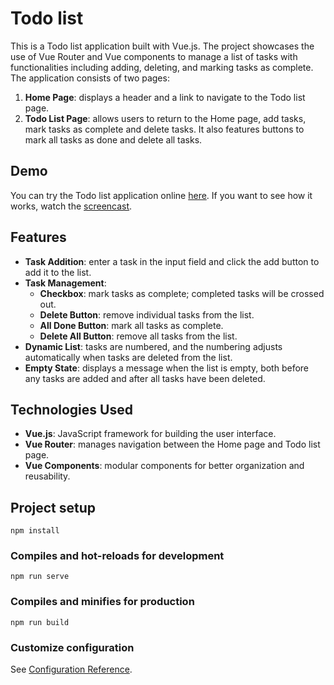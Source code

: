 # Todo list

This is a Todo list application built with Vue.js. The project showcases the use of Vue Router and Vue components to manage a list of tasks with functionalities including adding, deleting, and marking tasks as complete. The application consists of two pages:
 1. **Home Page**: displays a header and a link to navigate to the Todo list page.
 2. **Todo List Page**: allows users to return to the Home page, add tasks, mark tasks as complete and delete tasks. It also features buttons to mark all tasks as done and delete all tasks.

## Demo
You can try the Todo list application online [here](https://afkeomre.github.io/todo-list/).
If you want to see how it works, watch the [screencast](https://drive.google.com/file/d/1zmKI2aaynbGC32YA5X3Wrpde1Qq8H9qL/view).

## Features
 - **Task Addition**: enter a task in the input field and click the add button to add it to the list.
 - **Task Management**:
   - **Checkbox**: mark tasks as complete; completed tasks will be crossed out.
   - **Delete Button**: remove individual tasks from the list.
   - **All Done Button**: mark all tasks as complete.
   - **Delete All Button**: remove all tasks from the list.
 - **Dynamic List**: tasks are numbered, and the numbering adjusts automatically when tasks are deleted from the list.
 - **Empty State**: displays a message when the list is empty, both before any tasks are added and after all tasks have been deleted.

## Technologies Used
 - **Vue.js**: JavaScript framework for building the user interface.
 - **Vue Router**: manages navigation between the Home page and Todo list page.
 - **Vue Components**: modular components for better organization and reusability.

## Project setup
```
npm install
```

### Compiles and hot-reloads for development
```
npm run serve
```

### Compiles and minifies for production
```
npm run build
```

### Customize configuration
See [Configuration Reference](https://cli.vuejs.org/config/).
